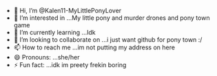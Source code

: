 - 👋 Hi, I’m @Kalen11-MyLittlePonyLover
- 👀 I’m interested in ...My little pony and murder drones and pony town game
- 🌱 I’m currently learning ...Idk 
- 💞️ I’m looking to collaborate on ...i just want github for pony town :/
- 📫 How to reach me ...im not putting my address on here
- 😄 Pronouns: ...she/her
- ⚡ Fun fact: ...idk im preety frekin boring

<!---
Kalen11-MyLittlePonyLover/Kalen11-MyLittlePonyLover is a ✨ special ✨ repository because its `README.md` (this file) appears on your GitHub profile.
You can click the Preview link to take a look at your changes.
--->
